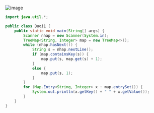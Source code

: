 ![image](https://github.com/user-attachments/assets/867518d4-5a97-45b4-b32a-6a9cf02058a0)

```java
import java.util.*;

public class Buoi1 {
    public static void main(String[] args) {
        Scanner nhap = new Scanner(System.in);
        TreeMap<String, Integer> map = new TreeMap<>();
        while (nhap.hasNext()) {
            String s = nhap.nextLine();
            if (map.containsKey(s)) {
                map.put(s, map.get(s) + 1);
            }
            else {
                map.put(s, 1);
            }
        }
        for (Map.Entry<String, Integer> x : map.entrySet()) {
            System.out.println(x.getKey() + " " + x.getValue());
        }
    }
}
```
